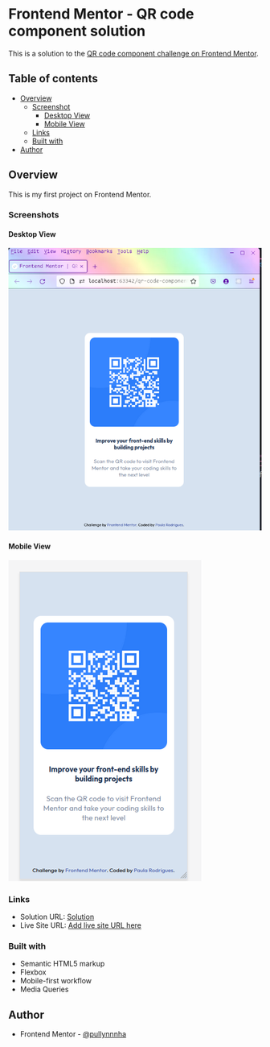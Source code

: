 # Frontend Mentor - QR code component solution

This is a solution to the [QR code component challenge on Frontend Mentor](https://www.frontendmentor.io/challenges/qr-code-component-iux_sIO_H). 

## Table of contents

- [Overview](#overview)
  - [Screenshot](#screenshots)
    - [Desktop View](#desktop-view)
    - [Mobile View](#mobile-view)
  - [Links](#links)
  - [Built with](#built-with)
- [Author](#author)

## Overview

This is my first project on Frontend Mentor.

### Screenshots

#### Desktop View
![desktop](./readme-images/screenshot1.png)

#### Mobile View
![mobile](./readme-images/screenshot2.png)

### Links

- Solution URL: [Solution](https://www.frontendmentor.io/challenges/qr-code-component-iux_sIO_H/hub/qr-code-component-with-flexbox-PqI4nET8tY)
- Live Site URL: [Add live site URL here](https://qr-code-component.paulaabro.com)

### Built with

- Semantic HTML5 markup
- Flexbox
- Mobile-first workflow
- Media Queries

## Author

- Frontend Mentor - [@pullynnnha](https://www.frontendmentor.io/profile/pullynnhah)
